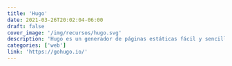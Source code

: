 ```yaml
---
title: 'Hugo'
date: 2021-03-26T20:02:04-06:00
draft: false
cover_image: '/img/recursos/hugo.svg'
description: 'Hugo es un generador de páginas estáticas fácil y sencillo para toda la familia.'
categories: ['web']
link: 'https://gohugo.io/'
---
```

